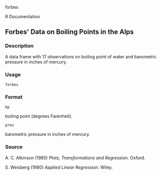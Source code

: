 forbes

R Documentation

##  Forbes' Data on Boiling Points in the Alps

### Description

A data frame with 17 observations on boiling point of water and barometric
pressure in inches of mercury.

### Usage

    
    forbes

### Format

`bp`

boiling point (degrees Farenheit).

`pres`

barometric pressure in inches of mercury.

### Source

A. C. Atkinson (1985) _Plots, Transformations and Regression._ Oxford.

S. Weisberg (1980) _Applied Linear Regression._ Wiley.

